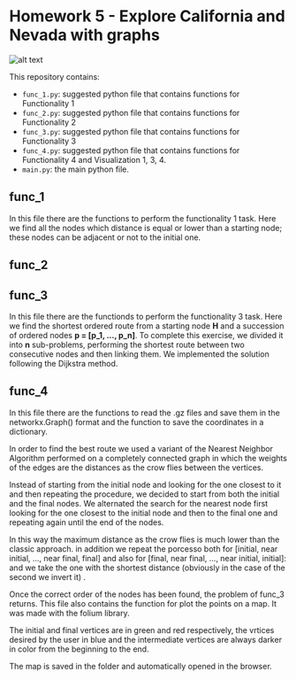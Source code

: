 # Homework 5 - Explore California and Nevada with graphs

![alt text](https://camo.githubusercontent.com/ae26f5178a3c7d279181fcc5a36c00269462732a/68747470733a2f2f31696763306f6a6f73736134313268316533656b386431772d7770656e67696e652e6e6574646e612d73736c2e636f6d2f77702d636f6e74656e742f75706c6f6164732f323031382f30332f393738303932313333383339302e6a7067 "Logo Title Text 1" )


This repository contains:

* `func_1.py`: suggested python file that contains functions for Functionality 1 
* `func_2.py`: suggested python file that contains functions for Functionality 2 
* `func_3.py`: suggested python file that contains functions for Functionality 3 
* `func_4.py`: suggested python file that contains functions for Functionality 4 and Visualization 1, 3, 4.
* `main.py`: the main python file.

## func_1
In this file there are the functions to perform the functionality 1 task. Here we find all the nodes which distance is equal or lower than a starting node; these nodes can be adjacent or not to the initial one.
## func_2
## func_3
In this file there are the functionds to perform the functionality 3 task. Here we find the shortest ordered route from a starting node **H** and a succession of ordered nodes **p = [p_1, ..., p_n]**. To complete this exercise, we divided it into **n** sub-problems, performing the shortest route between two consecutive nodes and then linking them. We implemented the solution following the Dijkstra method.
## func_4
In this file there are the functions to read the .gz files and save them in the networkx.Graph() format and the function to save the coordinates in a dictionary.

In order to find the best route we used a variant of the Nearest Neighbor Algorithm performed on a completely connected graph in which the weights of the edges are the distances as the crow flies between the vertices.

Instead of starting from the initial node and looking for the one closest to it and then repeating the procedure, we decided to start from both the initial and the final nodes. We alternated the search for the nearest node first looking for the one closest to the initial node and then to the final one and repeating again until the end of the nodes.

In this way the maximum distance as the crow flies is much lower than the classic approach.
in addition we repeat the porcesso both for
\[initial, near initial, ..., near final, final\] and also for \[final, near final, ..., near initial, initial\]: and we take the one with the shortest distance (obviously in the case of the second we invert it) . 

Once the correct order of the nodes has been found, the problem of func_3 returns.
This file also contains the function for plot the points on a map. It was made with the folium library. 

The initial and final vertices are in green and red respectively, the vrtices desired by the user in blue and the intermediate vertices are always darker in color from the beginning to the end.

The map is saved in the folder and automatically opened in the browser.
